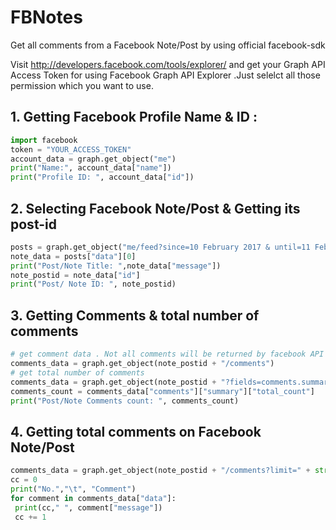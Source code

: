 # FBNotes
Get all comments from a Facebook Note/Post by using  official facebook-sdk

Visit 
http://developers.facebook.com/tools/explorer/ and get your Graph API Access Token for using Facebook Graph API Explorer .Just selelct all those permission which you want to use.

## 1. Getting Facebook Profile Name & ID :

```python
import facebook
token = "YOUR_ACCESS_TOKEN"
account_data = graph.get_object("me")
print("Name:", account_data["name"])
print("Profile ID: ", account_data["id"])
```

## 2. Selecting Facebook Note/Post & Getting its post-id

```python
posts = graph.get_object("me/feed?since=10 February 2017 & until=11 February 2017")
note_data = posts["data"][0]
print("Post/Note Title: ",note_data["message"])
note_postid = note_data["id"]
print("Post/ Note ID: ", note_postid)
```

## 3. Getting Comments & total number of comments

```python
# get comment data . Not all comments will be returned by facebook API
comments_data = graph.get_object(note_postid + "/comments")
# get total number of comments
comments_data = graph.get_object(note_postid + "?fields=comments.summary(true)")
comments_count = comments_data["comments"]["summary"]["total_count"]
print("Post/Note Comments count: ", comments_count) 
```

## 4. Getting total comments on Facebook Note/Post

```python
comments_data = graph.get_object(note_postid + "/comments?limit=" + str(comments_count))
cc = 0
print("No.","\t", "Comment")
for comment in comments_data["data"]:
 print(cc," ", comment["message"])
 cc += 1
```

